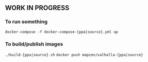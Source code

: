 ## WORK IN PROGRESS

### To run something
`docker-compose -f docker-compose-{ppa|source}.yml up`

### To build/publish images
`./build-{ppa|source}.sh`
`docker push mapzen/valhalla-{ppa|source}`
